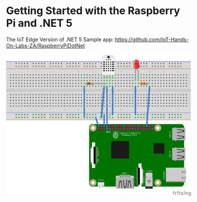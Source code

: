# Getting Started with the Raspberry Pi and .NET 5 

The IoT Edge Version of .NET 5 Sample app:  https://github.com/IoT-Hands-On-Labs-ZA/RaspberryPiDotNet

![Breadboard](images/DHT11.png)




